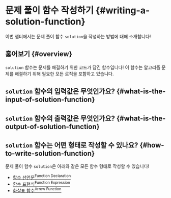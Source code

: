 # 문제 풀이 함수 작성하기 {#writing-a-solution-function}

이번 챕터에서는 문제 풀이 함수 `solution`을 작성하는 방법에 대해 소개합니다!

## 훑어보기 {#overview}

`solution` 함수는 문제를 해결하기 위한 코드가 담긴 함수입니다! 이 함수는 알고리즘 문제를 해결하기 위해 필요한 모든 로직을 포함하고 있습니다.

## `solution` 함수의 입력값은 무엇인가요? {#what-is-the-input-of-solution-function}

## `solution` 함수의 출력값은 무엇인가요? {#what-is-the-output-of-solution-function}

## `solution` 함수는 어떤 형태로 작성할 수 있나요? {#how-to-write-solution-function}

문제 풀이 함수 `solution`은 아래와 같은 모든 함수 형태로 작성할 수 있습니다!

- [함수 선언문<sup>Function Declaration</sup>](https://developer.mozilla.org/ko/docs/Web/JavaScript/Reference/Statements/function)
- [함수 표현식<sup>Function Expression</sup>](https://developer.mozilla.org/ko/docs/Web/JavaScript/Reference/Operators/function)
- [화살표 함수<sup>Arrow Function</sup>](https://developer.mozilla.org/ko/docs/Web/JavaScript/Reference/Functions/Arrow_functions)
